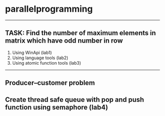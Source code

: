 # parallelprogramming

-----
## TASK: Find the number of maximum elements in matrix which have odd number in row

1) Using WinApi (lab1)
2) Using language tools (lab2)
3) Using atomic function tools (lab3)
-----
## Producer–customer problem
## Create thread safe queue with pop and push function using semaphore (lab4)
